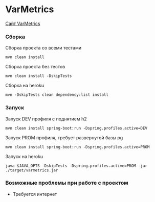 # VarMetrics

[Сайт VarMetrics](https://varmetrics.herokuapp.com/)


### Сборка 

Сборка проекта со всеми тестами
```
mvn clean install
```

Сборка проекта без тестов
```
mvn clean install -DskipTests
```

Сборка на heroku
```
mvn -DskipTests clean dependency:list install
```

### Запуск
Запуск DEV профиля с поднятием h2
```
mvn clean install spring-boot:run -Dspring.profiles.active=DEV
```

Запуск PROM профиля, требует развернутой базы pg
```
mvn clean install spring-boot:run -Dspring.profiles.active=PROM
```

Запуск на heroku
```
java $JAVA_OPTS -DskipTests -Dspring.profiles.active=PROM -jar ./target/varmetrics.jar
```

### Возможные проблемы при работе с проектом
- Требуется интернет